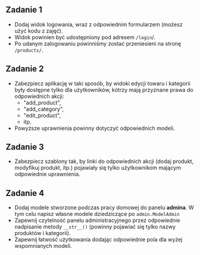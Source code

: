 ## Zadanie 1

* Dodaj widok logowania, wraz z odpowiednim formularzem (możesz użyć kodu z zajęć). 
* Widok powinien być udostępniony pod adresem `/login`/. 
* Po udanym zalogowaniu powinniśmy zostać przeniesieni na stronę `/products/`.


## Zadanie 2

* Zabezpiecz aplikację w taki sposób, by widoki edycji towaru i kategorii były dostępne tylko dla użytkowników,
kótrzy mają przyznane prawa do odpowiednich akcji:
    * "add\_product",
    * "add\_category",
    * "edit\_product",
    * itp.
* Powyższe uprawnienia powinny dotyczyć odpowiednich modeli.


## Zadanie 3

* Zabezpiecz szablony tak, by linki do odpowiednich akcji (dodaj produkt, modyfikuj produkt, itp.) 
pojawiały się tylko użytkownikom mającym odpowiednie uprawnienia.


## Zadanie 4

* Dodaj modele stworzone podczas pracy domowej do panelu **admina**. 
W tym celu napisz własne modele dziedziczące po `admin.ModelAdmin`
* Zapewnij czytelność panelu administracyjnego przez odpowiednie nadpisanie metody `__str__()` 
(powinny pojawiać się tylko nazwy produktów i kategorii). 
* Zapewnij łatwość użytkowania dodając odpowiednie pola dla wyżej wspomnianych modeli.
